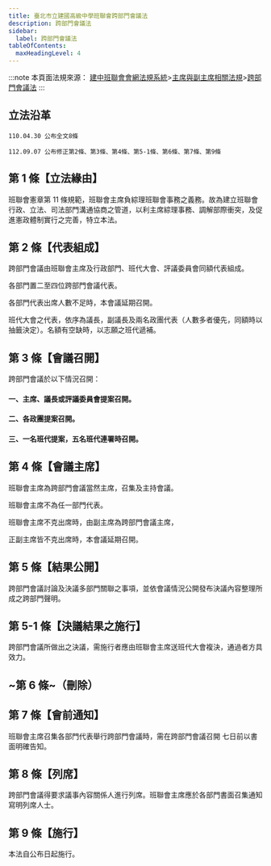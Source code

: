 ```yaml
---
title: 臺北市立建國高級中學班聯會跨部門會議法
description: 跨部門會議法
sidebar:
  label: 跨部門會議法
tableOfContents:
  maxHeadingLevel: 4
---
```


:::note
本頁面法規來源：
[建中班聯會會網法規系統](https://ckhssc.wordpress.com/%e6%b3%95%e8%a6%8f%e7%b3%bb%e7%b5%b1/)\>[主席與副主席相關法規](https://ckhssc.wordpress.com/%e4%b8%bb%e5%b8%ad%e8%88%87%e5%89%af%e4%b8%bb%e5%b8%ad%e7%9b%b8%e9%97%9c%e6%b3%95%e5%be%8b/)\>[跨部門會議法](https://drive.google.com/file/d/1aZyYywKvN_4Rg9syurmTeJP1Q8lv6-uV/view)
:::

## 立法沿革

```
110.04.30 公布全文8條

112.09.07 公布修正第2條、第3條、第4條、第5-1條、第6條、第7條、第9條
```

## 第 1 條【立法緣由】

班聯會憲章第 11 條規範，班聯會主席負綜理班聯會事務之義務。故為建立班聯會行政、立法、司法部門溝通協商之管道，以利主席綜理事務、調解部際衝突，及促進憲政體制實行之完善，特立本法。

## 第 2 條【代表組成】

跨部門會議由班聯會主席及行政部門、班代大會、評議委員會同額代表組成。

各部門置二至四位跨部門會議代表。

各部門代表出席人數不足時，本會議延期召開。

班代大會之代表，依序為議長，副議長及兩名政團代表（人數多者優先，同額時以抽籤決定）。名額有空缺時，以志願之班代遞補。

## 第 3 條【會議召開】

跨部門會議於以下情況召開：

#### 一、主席、議長或評議委員會提案召開。

#### 二、各政團提案召開。

#### 三、一名班代提案，五名班代連署時召開。

## 第 4 條【會議主席】

班聯會主席為跨部門會議當然主席，召集及主持會議。

班聯會主席不為任一部門代表。

班聯會主席不克出席時，由副主席為跨部門會議主席，

正副主席皆不克出席時，本會議延期召開。

## 第 5 條【結果公開】

跨部門會議討論及決議多部門關聯之事項，並依會議情況公開發布決議內容整理所成之跨部門聲明。

## 第 5-1 條【決議結果之施行】

跨部門會議所做出之決議，需施行者應由班聯會主席送班代大會複決，通過者方具效力。

## ~第 6 條~（刪除）

## 第 7 條【會前通知】

班聯會主席召集各部門代表舉行跨部門會議時，需在跨部門會議召開
七日前以書面明確告知。

## 第 8 條【列席】

跨部門會議得要求議事內容關係人進行列席。班聯會主席應於各部門書面召集通知寫明列席人士。

## 第 9 條【施行】

本法自公布日起施行。
